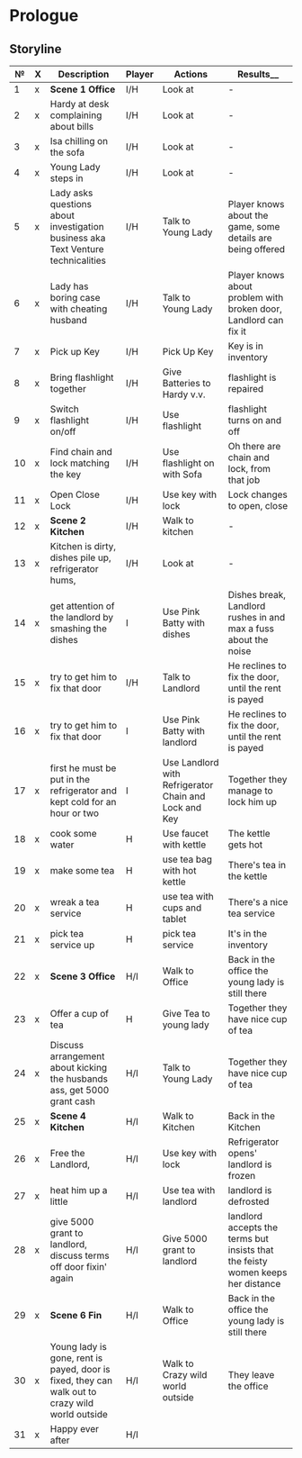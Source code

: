 # Prologue 

## Storyline 

| №   | X   | Description                                                                                     | Player | Actions                                               | Results__                                                                       |
| --- | --- | ----------------------------------------------------------------------------------------------- | ------ | ----------------------------------------------------- | ------------------------------------------------------------------------------- |
| 1   | x   | **Scene 1 Office**                                                                              | I/H    | Look at                                               | -                                                                               |
| 2   | x   | Hardy at desk complaining about bills                                                           | I/H    | Look at                                               | -                                                                               |
| 3   | x   | Isa chilling on the sofa                                                                        | I/H    | Look at                                               | -                                                                               |
| 4   | x   | Young Lady steps in                                                                             | I/H    | Look at                                               | -                                                                               |
| 5   | x   | Lady asks questions about investigation business aka Text Venture technicalities                | I/H    | Talk to Young Lady                                    | Player knows about the game, some details are being offered                     |
| 6   | x   | Lady has boring case with cheating husband                                                      | I/H    | Talk to Young Lady                                    | Player knows about problem with broken door, Landlord can fix it                |
| 7   | x   | Pick up Key                                                                                     | I/H    | Pick Up Key                                           | Key is in inventory                                                             |
| 8   | x   | Bring flashlight together                                                                       | I/H    | Give Batteries to Hardy v.v.                          | flashlight is repaired                                                          |
| 9   | x   | Switch flashlight on/off                                                                        | I/H    | Use flashlight                                        | flashlight turns on and off                                                     |
| 10  | x   | Find chain and lock matching the key                                                            | I/H    | Use flashlight on with Sofa                           | Oh there are chain and lock, from that job                                      |
| 11  | x   | Open Close Lock                                                                                 | I/H    | Use key with lock                                     | Lock changes to open, close                                                     |
| 12  | x   | **Scene 2 Kitchen**                                                                             | I/H    | Walk to kitchen                                       | -                                                                               |
| 13  | x   | Kitchen is dirty, dishes pile up, refrigerator hums,                                            | I/H    | Look at                                               | -                                                                               |
| 14  | x   | get attention of the landlord by smashing the dishes                                            | I      | Use Pink Batty with dishes                            | Dishes break, Landlord rushes in and max a fuss about the noise                 |
| 15  | x   | try to get him to fix that door                                                                 | I/H    | Talk to Landlord                                      | He reclines to fix the door, until the rent is payed                            |
| 16  | x   | try to get him to fix that door                                                                 | I      | Use Pink Batty with landlord                          | He reclines to fix the door, until the rent is payed                            |
| 17  | x   | first he must be put in the refrigerator and kept cold for an hour or two                       | I      | Use Landlord with Refrigerator Chain and Lock and Key | Together they  manage to lock him up                                            |
| 18  | x   | cook some water                                                                                 | H      | Use faucet with kettle                                | The kettle gets hot                                                             |
| 19  | x   | make some tea                                                                                   | H      | use tea bag with hot kettle                           | There's tea in the kettle                                                       |
| 20  | x   | wreak a tea service                                                                             | H      | use tea with cups and tablet                          | There's a nice tea service                                                      |
| 21  | x   | pick tea service up                                                                             | H      | pick tea service                                      | It's in the inventory                                                           |
| 22  | x   | **Scene 3 Office**                                                                              | H/I    | Walk to Office                                        | Back in the office the young lady is still there                                |
| 23  | x   | Offer a cup of tea                                                                              | H      | Give Tea to young lady                                | Together they have nice cup of tea                                              |
| 24  | x   | Discuss arrangement about kicking the husbands ass, get 5000 grant cash                         | H/I    | Talk to Young Lady                                    | Together they have nice cup of tea                                              |
| 25  | x   | **Scene 4 Kitchen**                                                                             | H/I    | Walk to Kitchen                                       | Back in the Kitchen                                                             |
| 26  | x   | Free the Landlord,                                                                              | H/I    | Use key with lock                                     | Refrigerator opens' landlord is frozen                                          |
| 27  | x   | heat him up a little                                                                            | H/I    | Use tea with landlord                                 | landlord is defrosted                                                           |
| 28  | x   | give 5000 grant to landlord, discuss terms off door fixin' again                                | H/I    | Give 5000 grant to landlord                           | landlord accepts the terms but insists that the feisty women keeps her distance |
| 29  | x   | **Scene 6 Fin**                                                                                 | H/I    | Walk to Office                                        | Back in the office the young lady is still there                                |
| 30  | x   | Young lady is gone, rent is payed, door is fixed, they can walk out to crazy wild world outside | H/I    | Walk to Crazy wild world outside                      | They leave the office                                                           |
| 31  | x   | Happy ever after                                                                                | H/I    |                                                       |                                                                                 |
